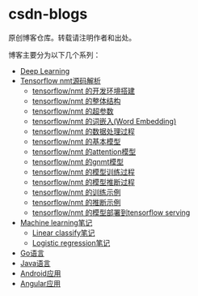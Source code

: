 # csdn-blogs

原创博客仓库。转载请注明作者和出处。　　

博客主要分为以下几个系列：　　

* [Deep Learning](deep_learning/index.md)
* [Tensorflow nmt源码解析](tensorflow_nmt/tensorflow_nmt_index.md) 
    * [tensorflow/nmt 的开发环境搭建](tensorflow_nmt/tensorflow_nmt_env_with_docker.md)  
    * [tensorflow/nmt 的整体结构](tensorflow_nmt/tensorflow_nmt_arch.md)  
    * [tensorflow/nmt 的超参数](tensorflow_nmt/tensorflow_nmt_hparams.md) 
    * [tensorflow/nmt 的词嵌入(Word Embedding)](tensorflow_nmt/tensorflow_nmt_word_embedding.md)   
    * [tensorflow/nmt 的数据处理过程](tensorflow_nmt/tensorflow_nmt_dataset_process.md)  
    * [tensorflow/nmt 的基本模型](tensorflow_nmt/tensorflow_nmt_standard_model.md)  
    * [tensorflow/nmt 的attention模型](tensorflow_nmt/tensorflow_nmt_attention_model.md)  
    * [tensorflow/nmt 的gnmt模型](tensorflow_nmt/tensorflow_nmt_gnmt_model.md)  
    * [tensorflow/nmt 的模型训练过程](tensorflow_nmt/tensorflow_nmt_training_process.md)  
    * [tensorflow/nmt 的模型推断过程](tensorflow_nmt/tensorflow_nmt_inference_process.md)    
    * [tensorflow/nmt 的训练示例](tensorflow_nmt/tensorflow_nmt_training_example.md)    
    * [tensorflow/nmt 的推断示例](tensorflow_nmt/tensorflow_nmt_inference_example.md)    
    * [tensorflow/nmt 的模型部署到tensorflow serving](tensorflow_nmt/tensorflow_nmt_serve_models_by_serving.md) 
* [Machine learning笔记](machine_learning_notes/index.md) 
    * [Linear classify笔记](machine_learning_notes/linear_classify.md)
    * [Logistic regression笔记](machine_learning_notes/logistic_regression.md)
* [Go语言](golang/README.md)  
* [Java语言](java/README.md)  　　
* [Android应用](android/README.md)    
* [Angular应用](angular/README.md)  
